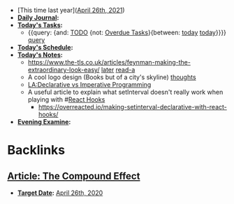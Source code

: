 - [This time last year]([April 26th, 2021](<April 26th, 2021.md>))
- **[Daily Journal](<Daily Journal.md>):**
- **[Today's Tasks](<Today's Tasks.md>):**
    - {{query: {and: [TODO](<TODO.md>) {not: [Overdue Tasks](<Overdue Tasks.md>)}{between: [today](<today.md>) [today](<today.md>)}}}} [query](<query.md>)
- **[Today's Schedule](<Today's Schedule.md>):**
- **[Today's Notes](<Today's Notes.md>):**
    - https://www.the-tls.co.uk/articles/feynman-making-the-extraordinary-look-easy/ [later](<later.md>) [read-a](<read-a.md>)
    - A cool logo design (Books but of a city's skyline) [thoughts](<thoughts.md>)
    - [LA:Declarative vs Imperative Programming](<LA:Declarative vs Imperative Programming.md>)
    - A useful article to explain what setInterval doesn't really work when playing with #[React Hooks](<React Hooks.md>)
        - https://overreacted.io/making-setinterval-declarative-with-react-hooks/
- **[Evening Examine](<Evening Examine.md>):**

# Backlinks
## [Article: The Compound Effect](<Article: The Compound Effect.md>)
- **[Target Date](<Target Date.md>):** [April 26th, 2020](<April 26th, 2020.md>)

